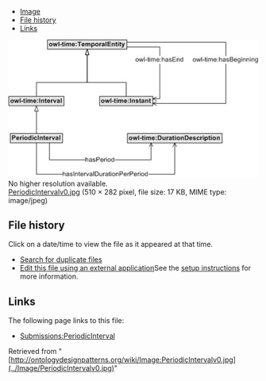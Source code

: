 * [Image](../Image/PeriodicIntervalv0.jpg#file)
* [File history](../Image/PeriodicIntervalv0.jpg#filehistory)
* [Links](../Image/PeriodicIntervalv0.jpg#filelinks)

[![Image:PeriodicIntervalv0.jpg](../images/6/60/PeriodicIntervalv0.jpg)](../images/6/60/PeriodicIntervalv0.jpg)  
No higher resolution available.  
[PeriodicIntervalv0.jpg](../images/6/60/PeriodicIntervalv0.jpg)‎ (510 × 282 pixel, file size: 17 KB, MIME type: image/jpeg)

## File history

Click on a date/time to view the file as it appeared at that time.



  
* [Search for duplicate files](http://ontologydesignpatterns.org/wiki/Special:FileDuplicateSearch/PeriodicIntervalv0.jpg "Special:FileDuplicateSearch/PeriodicIntervalv0.jpg")
* [Edit this file using an external application](http://ontologydesignpatterns.org/wiki/index.php?title=Image:PeriodicIntervalv0.jpg&action=edit&externaledit=true&mode=file "Image:PeriodicIntervalv0.jpg")See the [setup instructions](http://www.mediawiki.org/wiki/Manual:External_editors "http://www.mediawiki.org/wiki/Manual:External_editors") for more information.

## Links



The following page links to this file:


* [Submissions:PeriodicInterval](../Submissions/PeriodicInterval "Submissions:PeriodicInterval")


Retrieved from "[http://ontologydesignpatterns.org/wiki/Image:PeriodicIntervalv0.jpg](../Image/PeriodicIntervalv0.jpg)"